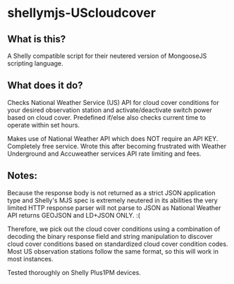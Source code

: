 # shellymjs-UScloudcover

## What is this?

A Shelly compatible script for their neutered version of MongooseJS scripting language.


## What does it do?

Checks National Weather Service (US) API for cloud cover conditions for your desired observation station and activate/deactivate switch power based on cloud cover. Predefined if/else also checks current time to operate within set hours.

Makes use of National Weather API which does NOT require an API KEY. Completely free service. Wrote this after becoming frustrated with Weather Underground and Accuweather services API rate limiting and fees.


## Notes:

Because the response body is not returned as a strict JSON application type and Shelly's MJS spec is extremely neutered in its abilities the very limited HTTP response parser will not parse to JSON as National Weather API returns GEOJSON and LD+JSON ONLY.
:( 

Therefore, we pick out the cloud cover conditions using a combination of decoding the binary response field and string manipulation to discover cloud cover conditions based on standardized cloud cover condition codes. Most US observation stations follow the same format, so this will work in most instances.

Tested thoroughly on Shelly Plus1PM devices.
